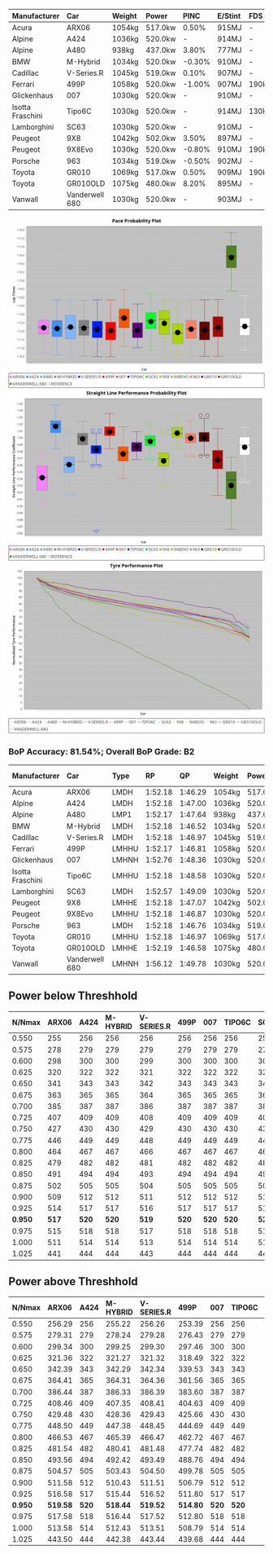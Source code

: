 | Manufacturer     | Car            | Weight | Power   | PINC    | E/Stint | FDS     |
|:-|:-|:-|:-|:-|:-|:-|
| Acura            | ARX06          | 1054kg | 517.0kw | 0.50%   | 915MJ   |    -    |
| Alpine           | A424           | 1036kg | 520.0kw |    -    | 914MJ   |    -    |
| Alpine           | A480           | 938kg  | 437.0kw | 3.80%   | 777MJ   |    -    |
| BMW              | M-Hybrid       | 1034kg | 520.0kw | -0.30%  | 910MJ   |    -    |
| Cadillac         | V-Series.R     | 1045kg | 519.0kw | 0.10%   | 907MJ   |    -    |
| Ferrari          | 499P           | 1058kg | 520.0kw | -1.00%  | 907MJ   | 190kph  |
| Glickenhaus      | 007            | 1030kg | 520.0kw |    -    | 910MJ   |    -    |
| Isotta Fraschini | Tipo6C         | 1030kg | 520.0kw |    -    | 914MJ   | 130kph  |
| Lamborghini      | SC63           | 1030kg | 520.0kw |    -    | 910MJ   |    -    |
| Peugeot          | 9X8            | 1042kg | 502.0kw | 3.50%   | 897MJ   |    -    |
| Peugeot          | 9X8Evo         | 1030kg | 520.0kw | -0.80%  | 910MJ   | 190kph  |
| Porsche          | 963            | 1034kg | 519.0kw | -0.50%  | 902MJ   |    -    |
| Toyota           | GR010          | 1069kg | 517.0kw | 0.50%   | 909MJ   | 190kph  |
| Toyota           | GR010OLD       | 1075kg | 480.0kw | 8.20%   | 895MJ   |    -    |
| Vanwall          | Vanderwell 680 | 1030kg | 520.0kw |    -    | 903MJ   |    -    |

![PACECHART](./IMG/AUTO.png)
![STRAIGHTLINEPERFORMANCECHART](./IMG/AUTO_sp.png)
![TYREPERFORMANCECHART](./IMG/AUTO_tw.png)

### BoP Accuracy: 81.54%; Overall BoP Grade: B2
| Manufacturer     | Car            | Type  | RP      | QP      | Weight | Power¹  | Threshhold | PINC    | Power²   | E/Stint | AVG Vmax  | FDS     | RDLC | L/Stint | BOP-Grade | Model Accuracy | Model Points | Match%  | SimDiff |
|:-|:-|:-|:-|:-|:-|:-|:-|:-|:-|:-|:-|:-|:-|:-|:-|:-|:-|:-|:-|
| Acura            | ARX06          | LMDH  | 1:52.18 | 1:46.29 | 1054kg | 517.0kw | 210.0kph   | 0.50%   | 519.60kw |  915MJ  | 282.86kph |    -    | 1.02 | 34      | -D1       | 100.00%        | 995          | 68.08%  | #       |
| Alpine           | A424           | LMDH  | 1:52.18 | 1:47.00 | 1036kg | 520.0kw | 0.0kph     |    -    | 520.00kw |  914MJ  | 294.96kph |    -    | 1.02 | 34      | -A2       | 86.43%         | 618          | 92.64%  | #       |
| Alpine           | A480           | LMP1  | 1:52.17 | 1:47.64 |  938kg | 437.0kw | 210.0kph   | 3.80%   | 453.60kw |  777MJ  | 285.94kph |    -    | 0.99 | 32      | ~A1       | 68.63%         | 967          | 100.00% | ±4.69s  |
| BMW              | M-Hybrid       | LMDH  | 1:52.18 | 1:46.52 | 1034kg | 520.0kw | 210.0kph   | -0.30%  | 518.40kw |  910MJ  | 292.21kph |    -    | 1.02 | 34      | -B1       | 93.77%         | 1672         | 87.37%  | #       |
| Cadillac         | V-Series.R     | LMDH  | 1:52.18 | 1:46.97 | 1045kg | 519.0kw | 210.0kph   | 0.10%   | 519.50kw |  907MJ  | 288.35kph |    -    | 1.02 | 34      | -A2       | 83.12%         | 1921         | 94.18%  | ±0.48s  |
| Ferrari          | 499P           | LMHHU | 1:52.17 | 1:46.81 | 1058kg | 520.0kw | 210.0kph   | -1.00%  | 514.80kw |  907MJ  | 292.09kph | 190kph  | 1.03 | 35      | ~A1       | 69.49%         | 1950         | 100.00% | ±0.57s  |
| Glickenhaus      | 007            | LMHNH | 1:52.76 | 1:48.36 | 1030kg | 520.0kw | 0.0kph     |    -    | 520.00kw |  910MJ  | 289.33kph |    -    | 0.96 | 34      | ~A1       | 89.50%         | 1518         | 100.00% | #       |
| Isotta Fraschini | Tipo6C         | LMHHU | 1:52.18 | 1:48.58 | 1030kg | 520.0kw | 0.0kph     |    -    | 520.00kw |  914MJ  | 290.91kph | 130kph  | 1.07 | 35      | +C2       | 73.56%         | 64           | 73.12%  | #       |
| Lamborghini      | SC63           | LMDH  | 1:52.57 | 1:49.09 | 1030kg | 520.0kw | 0.0kph     |    -    | 520.00kw |  910MJ  | 291.90kph |    -    | 1.05 | 34      | +B1       | 95.82%         | 459          | 89.70%  | #       |
| Peugeot          | 9X8            | LMHHE | 1:52.18 | 1:47.07 | 1042kg | 502.0kw | 210.0kph   | 3.50%   | 519.60kw |  897MJ  | 286.20kph |    -    | 1.02 | 34      | -A2       | 88.75%         | 2383         | 91.13%  | ±0.40s  |
| Peugeot          | 9X8Evo         | LMHHU | 1:52.18 | 1:46.87 | 1030kg | 520.0kw | 210.0kph   | -0.80%  | 515.80kw |  910MJ  | 293.52kph | 190kph  | 1.03 | 35      | ~A1       | 66.97%         | 221          | 100.00% | #       |
| Porsche          | 963            | LMDH  | 1:52.18 | 1:46.76 | 1034kg | 519.0kw | 210.0kph   | -0.50%  | 516.40kw |  902MJ  | 291.82kph |    -    | 1.02 | 34      | ~A1       | 81.02%         | 5243         | 95.64%  | ±0.03s  |
| Toyota           | GR010          | LMHHU | 1:52.18 | 1:46.97 | 1069kg | 517.0kw | 210.0kph   | 0.50%   | 519.60kw |  909MJ  | 290.37kph | 190kph  | 1.02 | 35      | ~A1       | 73.70%         | 2701         | 100.00% | ±0.65s  |
| Toyota           | GR010OLD       | LMHHE | 1:52.19 | 1:46.58 | 1075kg | 480.0kw | 210.0kph   | 8.20%   | 519.40kw |  895MJ  | 284.73kph |    -    | 1.02 | 35      | -B1       | 99.03%         | 1536         | 86.79%  | ±0.40s  |
| Vanwall          | Vanderwell 680 | LMHNH | 1:56.12 | 1:49.78 | 1030kg | 520.0kw | 0.0kph     |    -    | 520.00kw |  903MJ  | 282.41kph |    -    | 1.02 | 34      | +Ω2       | 97.01%         | 649          | -55.55% | ±0.17s  |

## Power below Threshhold
| N/Nmax    | ARX06   | A424    | M-HYBRID | V-SERIES.R | 499P    | 007     | TIPO6C  | SC63    | 9X8     | 9X8EVO  | 963     | GR010   | GR010OLD | VANDERWELL 680 | ​     | RPM      | A480       |
|:-|:-|:-|:-|:-|:-|:-|:-|:-|:-|:-|:-|:-|:-|:-|:-|:-|:-|
|  0.550    |  255    |  256    |  256     |  256       |  256    |  256    |  256    |  256    |  247    |  256    |  256    |  255    |  236     |  256           |  ​    |   --     |  0.00      |
|  0.575    |  278    |  279    |  279     |  279       |  279    |  279    |  279    |  279    |  270    |  279    |  279    |  278    |  258     |  279           |  ​    |   --     |  0.00      |
|  0.600    |  298    |  300    |  300     |  299       |  300    |  300    |  300    |  300    |  290    |  300    |  299    |  298    |  277     |  300           |  ​    |   --     |  0.00      |
|  0.625    |  320    |  322    |  322     |  321       |  322    |  322    |  322    |  322    |  310    |  322    |  321    |  320    |  297     |  322           |  ​    |   --     |  0.00      |
|  0.650    |  341    |  343    |  343     |  342       |  343    |  343    |  343    |  343    |  331    |  343    |  342    |  341    |  317     |  343           |  ​    |   --     |  0.00      |
|  0.675    |  363    |  365    |  365     |  364       |  365    |  365    |  365    |  365    |  352    |  365    |  364    |  363    |  337     |  365           |  ​    |   --     |  0.00      |
|  0.700    |  385    |  387    |  387     |  386       |  387    |  387    |  387    |  387    |  374    |  387    |  386    |  385    |  358     |  387           |  ​    |   --     |  0.00      |
|  0.725    |  407    |  409    |  409     |  408       |  409    |  409    |  409    |  409    |  395    |  409    |  408    |  407    |  378     |  409           |  ​    |   --     |  0.00      |
|  0.750    |  427    |  430    |  430     |  429       |  430    |  430    |  430    |  430    |  415    |  430    |  429    |  427    |  397     |  430           |  ​    |   --     |  0.00      |
|  0.775    |  446    |  449    |  449     |  448       |  449    |  449    |  449    |  449    |  434    |  449    |  448    |  446    |  415     |  449           |  ​    |  5000    |  261.21    |
|  0.800    |  464    |  467    |  467     |  466       |  467    |  467    |  467    |  467    |  451    |  467    |  466    |  464    |  431     |  467           |  ​    |  5500    |  309.25    |
|  0.825    |  479    |  482    |  482     |  481       |  482    |  482    |  482    |  482    |  466    |  482    |  481    |  479    |  445     |  482           |  ​    |  6000    |  345.28    |
|  0.850    |  491    |  494    |  494     |  493       |  494    |  494    |  494    |  494    |  477    |  494    |  493    |  491    |  456     |  494           |  ​    |  6500    |  390.31    |
|  0.875    |  502    |  505    |  505     |  504       |  505    |  505    |  505    |  505    |  487    |  505    |  504    |  502    |  466     |  505           |  ​    |  7000    |  435.35    |
|  0.900    |  509    |  512    |  512     |  511       |  512    |  512    |  512    |  512    |  494    |  512    |  511    |  509    |  472     |  512           |  ​    |  7500    |  446.36    |
|  0.925    |  514    |  517    |  517     |  516       |  517    |  517    |  517    |  517    |  499    |  517    |  516    |  514    |  477     |  517           |  ​    |  8000    |  442.36    |
| **0.950** | **517** | **520** | **520**  | **519**    | **520** | **520** | **520** | **520** | **502** | **520** | **519** | **517** | **480**  | **520**        | **​** | **8500** | **445.36** |
|  0.975    |  515    |  518    |  518     |  517       |  518    |  518    |  518    |  518    |  500    |  518    |  517    |  515    |  478     |  518           |  ​    |  9000    |  223.18    |
|  1.000    |  511    |  514    |  514     |  513       |  514    |  514    |  514    |  514    |  497    |  514    |  513    |  511    |  475     |  514           |  ​    |   --     |  0.00      |
|  1.025    |  441    |  444    |  444     |  443       |  444    |  444    |  444    |  444    |  429    |  444    |  443    |  441    |  410     |  444           |  ​    |   --     |  0.00      |

## Power above Threshhold
| N/Nmax    | ARX06      | A424    | M-HYBRID   | V-SERIES.R | 499P       | 007     | TIPO6C  | SC63    | 9X8        | 9X8EVO     | 963        | GR010      | GR010OLD   | VANDERWELL 680 | ​     | RPM      | A480       |
|:-|:-|:-|:-|:-|:-|:-|:-|:-|:-|:-|:-|:-|:-|:-|:-|:-|:-|
|  0.550    |  256.29    |  256    |  255.22    |  256.26    |  253.39    |  256    |  256    |  256    |  256.28    |  254.41    |  254.20    |  256.29    |  256.18    |  256           |  ​    |   --     |  0.00      |
|  0.575    |  279.31    |  279    |  278.24    |  279.28    |  276.43    |  279    |  279    |  279    |  279.31    |  277.45    |  277.22    |  279.31    |  279.19    |  279           |  ​    |   --     |  0.00      |
|  0.600    |  299.34    |  300    |  299.25    |  299.30    |  297.46    |  300    |  300    |  300    |  299.33    |  297.48    |  298.23    |  299.34    |  299.21    |  300           |  ​    |   --     |  0.00      |
|  0.625    |  321.36    |  322    |  321.27    |  321.32    |  318.49    |  322    |  322    |  322    |  321.35    |  319.52    |  319.25    |  321.36    |  321.22    |  322           |  ​    |   --     |  0.00      |
|  0.650    |  342.39    |  343    |  342.29    |  342.34    |  339.53    |  343    |  343    |  343    |  342.38    |  340.55    |  340.27    |  342.39    |  342.24    |  343           |  ​    |   --     |  0.00      |
|  0.675    |  364.41    |  365    |  364.31    |  364.36    |  361.56    |  365    |  365    |  365    |  364.40    |  362.59    |  362.28    |  364.41    |  364.25    |  365           |  ​    |   --     |  0.00      |
|  0.700    |  386.44    |  387    |  386.33    |  386.39    |  383.60    |  387    |  387    |  387    |  386.42    |  383.62    |  384.30    |  386.44    |  386.27    |  387           |  ​    |   --     |  0.00      |
|  0.725    |  408.46    |  409    |  407.35    |  408.41    |  404.63    |  409    |  409    |  409    |  408.45    |  405.66    |  406.32    |  408.46    |  408.28    |  409           |  ​    |   --     |  0.00      |
|  0.750    |  429.48    |  430    |  428.36    |  429.43    |  425.66    |  430    |  430    |  430    |  429.47    |  426.69    |  427.34    |  429.48    |  429.30    |  430           |  ​    |   --     |  0.00      |
|  0.775    |  448.50    |  449    |  447.38    |  448.45    |  444.69    |  449    |  449    |  449    |  448.49    |  445.73    |  446.35    |  448.50    |  448.31    |  449           |  ​    |  5000    |  261.21    |
|  0.800    |  466.53    |  467    |  465.39    |  466.47    |  462.72    |  467    |  467    |  467    |  466.51    |  463.76    |  463.36    |  466.53    |  466.32    |  467           |  ​    |  5500    |  309.25    |
|  0.825    |  481.54    |  482    |  480.41    |  481.48    |  477.74    |  482    |  482    |  482    |  481.53    |  478.78    |  478.38    |  481.54    |  481.33    |  482           |  ​    |  6000    |  345.28    |
|  0.850    |  493.56    |  494    |  492.42    |  493.49    |  488.76    |  494    |  494    |  494    |  493.54    |  489.80    |  490.38    |  493.56    |  493.34    |  494           |  ​    |  6500    |  390.31    |
|  0.875    |  504.57    |  505    |  503.43    |  504.50    |  499.78    |  505    |  505    |  505    |  504.55    |  500.82    |  501.39    |  504.57    |  504.35    |  505           |  ​    |  7000    |  435.35    |
|  0.900    |  511.58    |  512    |  510.43    |  511.51    |  506.79    |  512    |  512    |  512    |  511.56    |  507.83    |  508.40    |  511.58    |  511.35    |  512           |  ​    |  7500    |  446.36    |
|  0.925    |  516.58    |  517    |  515.44    |  516.52    |  511.80    |  517    |  517    |  517    |  516.57    |  512.84    |  513.40    |  516.58    |  516.36    |  517           |  ​    |  8000    |  442.36    |
| **0.950** | **519.58** | **520** | **518.44** | **519.52** | **514.80** | **520** | **520** | **520** | **519.57** | **515.84** | **516.41** | **519.58** | **519.36** | **520**        | **​** | **8500** | **445.36** |
|  0.975    |  517.58    |  518    |  516.44    |  517.52    |  512.80    |  518    |  518    |  518    |  517.57    |  513.84    |  514.40    |  517.58    |  517.36    |  518           |  ​    |  9000    |  223.18    |
|  1.000    |  513.58    |  514    |  512.43    |  513.51    |  508.79    |  514    |  514    |  514    |  513.56    |  509.83    |  510.40    |  513.58    |  513.36    |  514           |  ​    |   --     |  0.00      |
|  1.025    |  443.50    |  444    |  442.38    |  443.44    |  439.68    |  444    |  444    |  444    |  443.49    |  440.72    |  441.35    |  443.50    |  443.31    |  444           |  ​    |   --     |  0.00      |
